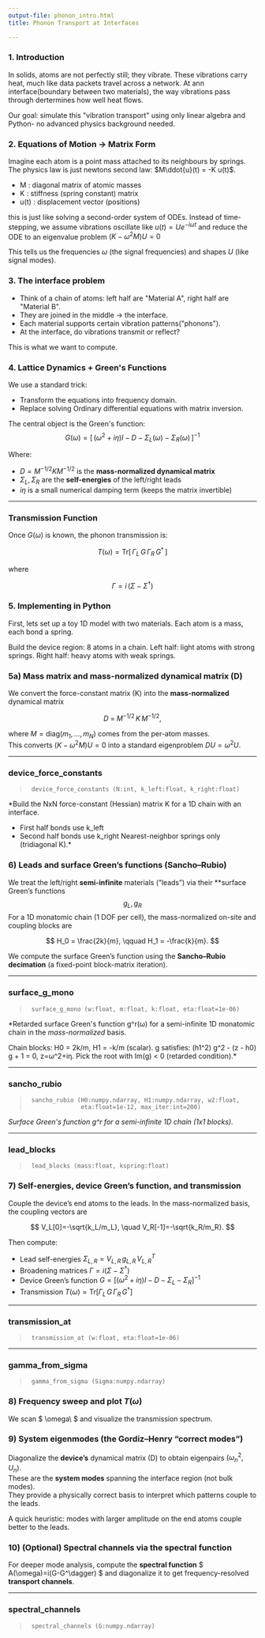 ```yaml
---
output-file: phonon_intro.html
title: Phonon Transport at Interfaces

---
```



<!-- WARNING: THIS FILE WAS AUTOGENERATED! DO NOT EDIT! -->

### 1. Introduction
In solids, atoms are not perfectly still; they vibrate. These vibrations carry heat, much like data packets travel across a network. At ann interface(boundary between two materials), the way vibrations pass through dertermines how well heat flows. 

Our goal: simulate this "vibration transport" using only linear algebra and Python- no advanced physics background needed.

### 2. Equations of Motion -> Matrix Form
Imagine each atom is a point mass attached to its neighbours by springs.
The physics law is just newtons second law:
$M\ddot{u}(t) = -K u(t)$.
* M : diagonal matrix of atomic masses
* K : stiffness (spring constant) matrix
* u(t) : displacement vector (positions)

this is just like solving a second-order system of ODEs. 
Instead of time-stepping, we assume vibrations oscillate like  $u(t) = U e^{-i \omega t}$
and reduce the ODE to an eigenvalue problem  $\big( K - \omega^2 M \big) U = 0$

This tells us the frequencies $\omega$ (the signal frequencies) and shapes $U$ (like signal modes).

### 3. The interface problem 
* Think of a chain of atoms: left half are "Material A", right half are "Material B".
* They are joined in the middle -> the interface.
* Each material supports certain vibration patterns("phonons").
* At the interface, do vibrations transmit or reflect?

This is what we want to compute.

### 4. Lattice Dynamics + Green's Functions

We use a standard trick: 
* Transform the equations into frequency domain.
* Replace solving Ordinary differential equations with matrix inversion.

The central object is the Green's function:
$$
G(\omega) = \Big[ \, (\omega^2 + i\eta) I - D - \Sigma_L(\omega) - \Sigma_R(\omega) \, \Big]^{-1}
$$

Where:  

- $D = M^{-1/2} K M^{-1/2}$ is the **mass-normalized dynamical matrix**  
- $\Sigma_L, \Sigma_R$ are the **self-energies** of the left/right leads  
- $i\eta$ is a small numerical damping term (keeps the matrix invertible)  

---

### Transmission Function

Once $G(\omega)$ is known, the phonon transmission is:

$$
T(\omega) = \mathrm{Tr} \Big[ \, \Gamma_L \, G \, \Gamma_R \, G^\dagger \, \Big]
$$

where

$$
\Gamma = i \, \big( \Sigma - \Sigma^\dagger \big)
$$

### 5. Implementing in Python
First, lets set up a toy 1D model with two materials. Each atom is a mass, each bond a spring. 

Build the device region: 8 atoms in a chain. Left half: light atoms with strong springs. Right half: heavy atoms with weak springs.

### 5a) Mass matrix and mass-normalized dynamical matrix \(D\)

We convert the force-constant matrix \(K\) into the **mass-normalized** dynamical matrix

$$
D \;=\; M^{-1/2}\, K\, M^{-1/2},
$$

where $M=\mathrm{diag}(m_1,\dots,m_N)$ comes from the per-atom masses.  
This converts $(K-\omega^2 M)U=0$ into a standard eigenproblem $D U=\omega^2 U$.

---

### device_force_constants

>      device_force_constants (N:int, k_left:float, k_right:float)

*Build the NxN force-constant (Hessian) matrix K for a 1D chain with an interface.
- First half bonds use k_left
- Second half bonds use k_right
Nearest-neighbor springs only (tridiagonal K).*


### 6) Leads and surface Green’s functions (Sancho–Rubio)

We treat the left/right **semi-infinite** materials (“leads”) via their **surface Green’s functions$$ g_L, g_R$$
For a 1D monatomic chain (1 DOF per cell), the mass-normalized on-site and coupling blocks are

$$
H_0 = \frac{2k}{m}, \qquad H_1 = -\frac{k}{m}.
$$

We compute the surface Green’s function using the **Sancho–Rubio decimation** (a fixed-point block-matrix iteration).

---

### surface_g_mono

>      surface_g_mono (w:float, m:float, k:float, eta:float=1e-06)

*Retarded surface Green's function g^r(ω) for a semi-infinite 1D monatomic chain
in the *mass-normalized* basis.

Chain blocks: H0 = 2k/m, H1 = -k/m (scalar).
g satisfies: (h1^2) g^2 - (z - h0) g + 1 = 0,  z=ω^2+iη.
Pick the root with Im(g) < 0 (retarded condition).*


---

### sancho_rubio

>      sancho_rubio (H0:numpy.ndarray, H1:numpy.ndarray, w2:float,
>                    eta:float=1e-12, max_iter:int=200)

*Surface Green's function g^r for a semi-infinite 1D chain (1x1 blocks).*


---

### lead_blocks

>      lead_blocks (mass:float, kspring:float)


### 7) Self-energies, device Green’s function, and transmission

Couple the device’s end atoms to the leads. In the mass-normalized basis, the coupling vectors are

$$
V_L[0]=-\sqrt{k_L/m_L}, \quad V_R[-1]=-\sqrt{k_R/m_R}.
$$

Then compute:
- Lead self-energies $\Sigma_{L,R} = V_{L,R}\, g_{L,R}\, V_{L,R}^T$
- Broadening matrices $\Gamma = i(\Sigma - \Sigma^\dagger)$
- Device Green’s function $G = \big[(\omega^2+i\eta)I - D - \Sigma_L - \Sigma_R\big]^{-1}$
- Transmission $T(\omega) = \mathrm{Tr}\big[\Gamma_L\, G\, \Gamma_R\, G^\dagger\big]$

---

### transmission_at

>      transmission_at (w:float, eta:float=1e-06)


---

### gamma_from_sigma

>      gamma_from_sigma (Sigma:numpy.ndarray)


### 8) Frequency sweep and plot $T(\omega)$

We scan $ \omega\ $ and visualize the transmission spectrum.

### 9) System eigenmodes (the Gordiz–Henry “correct modes”)

Diagonalize the **device’s** dynamical matrix \(D\) to obtain eigenpairs
$(\omega_n^2, U_n)$.  
These are the **system modes** spanning the interface region (not bulk modes).  
They provide a physically correct basis to interpret which patterns couple to the leads.

A quick heuristic: modes with larger amplitude on the end atoms couple better to the leads.

### 10) (Optional) Spectral channels via the spectral function

For deeper mode analysis, compute the **spectral function** $ A(\omega)=i(G-G^\dagger) $
and diagonalize it to get frequency-resolved **transport channels**.

---

### spectral_channels

>      spectral_channels (G:numpy.ndarray)



